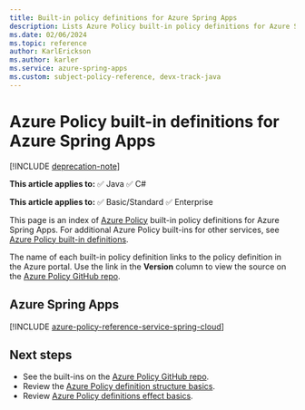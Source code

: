 ```yaml
---
title: Built-in policy definitions for Azure Spring Apps
description: Lists Azure Policy built-in policy definitions for Azure Spring Apps. These built-in policy definitions provide common approaches to managing your Azure resources.
ms.date: 02/06/2024
ms.topic: reference
author: KarlErickson
ms.author: karler
ms.service: azure-spring-apps
ms.custom: subject-policy-reference, devx-track-java
---
```


# Azure Policy built-in definitions for Azure Spring Apps

[!INCLUDE [deprecation-note](../includes/deprecation-note.md)]

**This article applies to:** ✅ Java ✅ C#

**This article applies to:** ✅ Basic/Standard ✅ Enterprise

This page is an index of [Azure Policy](../../governance/policy/overview.md) built-in policy
definitions for Azure Spring Apps. For additional Azure Policy built-ins for other services, see
[Azure Policy built-in definitions](../../governance/policy/samples/built-in-policies.md).

The name of each built-in policy definition links to the policy definition in the Azure portal. Use
the link in the **Version** column to view the source on the
[Azure Policy GitHub repo](https://github.com/Azure/azure-policy).

## Azure Spring Apps

[!INCLUDE [azure-policy-reference-service-spring-cloud](../../../includes/policy/reference/byrp/microsoft.appplatform.md)]

## Next steps

- See the built-ins on the [Azure Policy GitHub repo](https://github.com/Azure/azure-policy).
- Review the [Azure Policy definition structure basics](../../governance/policy/concepts/definition-structure-basics.md).
- Review [Azure Policy definitions effect basics](../../governance/policy/concepts/effect-basics.md).

